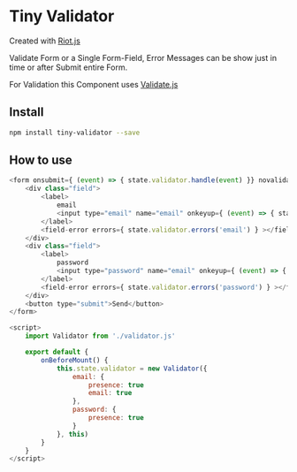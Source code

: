 # Tiny Validator

Created with [Riot.js](https://riot.js.org)

Validate Form or a Single Form-Field, Error Messages can be show just in time
or after Submit entire Form.

For Validation this Component uses [Validate.js](https://validatejs.org/)

## Install

```bash
npm install tiny-validator --save
```

## How to use

```javascript
<form onsubmit={ (event) => { state.validator.handle(event) }} novalidate>
    <div class="field">
        <label>
            email
            <input type="email" name="email" onkeyup={ (event) => { state.validator.handle(event, 'email') }} />
        </label>
        <field-error errors={ state.validator.errors('email') } ></field-error>
    </div>
    <div class="field">
        <label>
            password
            <input type="password" name="email" onkeyup={ (event) => { state.validator.handle(event, 'password') }} />
        </label>
        <field-error errors={ state.validator.errors('password') } ></field-error>
    </div>
    <button type="submit">Send</button>
</form>

<script>
    import Validator from './validator.js'

    export default {
        onBeforeMount() {
            this.state.validator = new Validator({
                email: {
                    presence: true
                    email: true
                },
                password: {
                    presence: true
                }
            }, this)
        }
    }
</script>
```